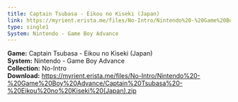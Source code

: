 ```yaml
---
title: Captain Tsubasa - Eikou no Kiseki (Japan)
link: https://myrient.erista.me/files/No-Intro/Nintendo%20-%20Game%20Boy%20Advance/Captain%20Tsubasa%20-%20Eikou%20no%20Kiseki%20(Japan).zip
type: single1
System: Nintendo - Game Boy Advance
---
```

<b>Game:</b> Captain Tsubasa - Eikou no Kiseki (Japan)<br>
<b>System:</b> Nintendo - Game Boy Advance<br>
<b>Collection:</b> No-Intro<br>
<b>Download:</b> https://myrient.erista.me/files/No-Intro/Nintendo%20-%20Game%20Boy%20Advance/Captain%20Tsubasa%20-%20Eikou%20no%20Kiseki%20(Japan).zip